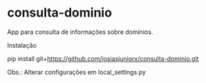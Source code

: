 # consulta-dominio

App para consulta de informações sobre domínios.


Instalação

pip install git+https://github.com/josiasjuniorx/consulta-dominio.git



Obs.: Alterar configurações em local_settings.py
